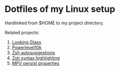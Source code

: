 # Dotfiles of my Linux setup

Hardlinked from $HOME to my project directory.

Related projects:

1. [Looking Glass](https://github.com/gnif/LookingGlass)
2. [Powerlevel10k](https://github.com/romkatv/powerlevel10k)
3. [Zsh autosuggestions](https://github.com/zsh-users/zsh-autosuggestions)
4. [Zsh syntax highlighting](https://github.com/zsh-users/zsh-syntax-highlighting)
5. [MPV persist properties](https://github.com/d87/mpv-persist-properties)
